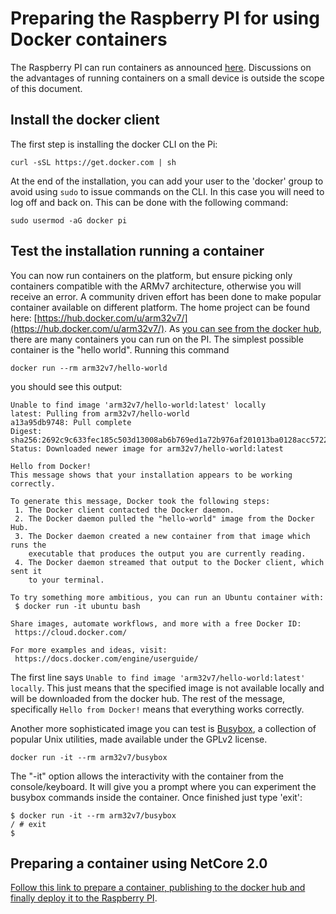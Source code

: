# Preparing the Raspberry PI for using Docker containers
The Raspberry PI can run containers as announced  [here](https://www.raspberrypi.org/blog/docker-comes-to-raspberry-pi/).
Discussions on the advantages of running containers on a small device is outside the scope of this document.

## Install the docker client
The first step is installing the docker CLI on the Pi:
```
curl -sSL https://get.docker.com | sh
```
At the end of the installation, you can add your user to the 'docker' group to avoid using `sudo` to issue commands on the CLI. In this case you will need  to log off and back on.
This can be done with the following command:
```
sudo usermod -aG docker pi
```

## Test the installation running a container
You can now run containers on the platform, but ensure picking only containers compatible with the ARMv7 architecture, otherwise you will receive an error.
A community driven effort has been done to make popular container available on different platform. The home project can be found here: [https://hub.docker.com/u/arm32v7/](https://hub.docker.com/u/arm32v7/).
As [you can see from the docker hub](https://hub.docker.com/u/arm32v7/), there  are many containers you can run on the PI.
The simplest possible container is the "hello world". Running this command
```
docker run --rm arm32v7/hello-world
```
you should see this output:
```
Unable to find image 'arm32v7/hello-world:latest' locally
latest: Pulling from arm32v7/hello-world
a13a95db9748: Pull complete
Digest: sha256:2692c9c633fec185c503d13008ab6b769ed1a72b976af201013ba0128acc5722
Status: Downloaded newer image for arm32v7/hello-world:latest

Hello from Docker!
This message shows that your installation appears to be working correctly.

To generate this message, Docker took the following steps:
 1. The Docker client contacted the Docker daemon.
 2. The Docker daemon pulled the "hello-world" image from the Docker Hub.
 3. The Docker daemon created a new container from that image which runs the
    executable that produces the output you are currently reading.
 4. The Docker daemon streamed that output to the Docker client, which sent it
    to your terminal.

To try something more ambitious, you can run an Ubuntu container with:
 $ docker run -it ubuntu bash

Share images, automate workflows, and more with a free Docker ID:
 https://cloud.docker.com/

For more examples and ideas, visit:
 https://docs.docker.com/engine/userguide/
```
The first line says `Unable to find image 'arm32v7/hello-world:latest' locally`. This just means that the specified image is not available locally and will be downloaded from the docker hub.
The rest of the message, specifically `Hello from Docker!` means that everything works correctly.

Another more sophisticated image you can test is [Busybox](https://busybox.net/about.html), a collection of popular Unix utilities, made available under the GPLv2 license.
```
docker run -it --rm arm32v7/busybox
```
The "-it" option allows the interactivity with the container from the console/keyboard.
It will give you a prompt where you can experiment the busybox commands inside the container.
Once finished just type 'exit':
```
$ docker run -it --rm arm32v7/busybox
/ # exit
$
```

## Preparing a container using NetCore 2.0
[Follow this link to prepare a container, publishing to the docker hub and finally deploy it to the Raspberry PI](DockerViaHub.md).